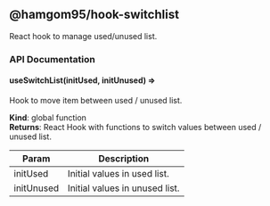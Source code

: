 ## @hamgom95/hook-switchlist

React hook to manage used/unused list.

### API Documentation

<a name="useSwitchList"></a>

#### useSwitchList(initUsed, initUnused) ⇒
Hook to move item between used / unused list.

**Kind**: global function  
**Returns**: React Hook with functions to switch values between used / unused list.  

| Param | Description |
| --- | --- |
| initUsed | Initial values in used list. |
| initUnused | Initial values in unused list. |

